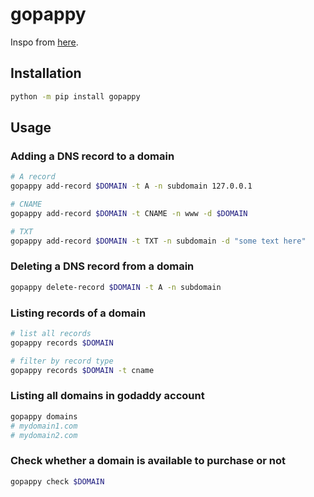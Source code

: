 # gopappy

Inspo from [here](https://github.com/gamikun/gopapi).

## Installation

```bash
python -m pip install gopappy
```

## Usage

### Adding a DNS record to a domain

```bash
# A record
gopappy add-record $DOMAIN -t A -n subdomain 127.0.0.1

# CNAME
gopappy add-record $DOMAIN -t CNAME -n www -d $DOMAIN

# TXT
gopappy add-record $DOMAIN -t TXT -n subdomain -d "some text here"
```

### Deleting a DNS record from a domain

```bash
gopappy delete-record $DOMAIN -t A -n subdomain
```

### Listing records of a domain

```bash
# list all records
gopappy records $DOMAIN

# filter by record type
gopappy records $DOMAIN -t cname
```

### Listing all domains in godaddy account

```bash
gopappy domains
# mydomain1.com
# mydomain2.com
```

### Check whether a domain is available to purchase or not

```bash
gopappy check $DOMAIN 
```

